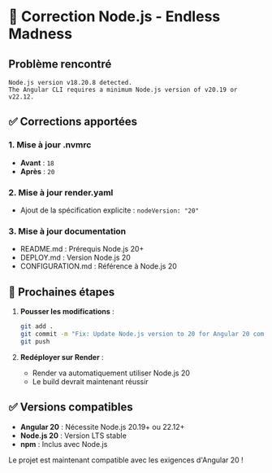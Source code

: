 # 🔧 Correction Node.js - Endless Madness

## Problème rencontré
```
Node.js version v18.20.8 detected.
The Angular CLI requires a minimum Node.js version of v20.19 or v22.12.
```

## ✅ Corrections apportées

### 1. Mise à jour .nvmrc
- **Avant** : `18`
- **Après** : `20`

### 2. Mise à jour render.yaml
- Ajout de la spécification explicite : `nodeVersion: "20"`

### 3. Mise à jour documentation
- README.md : Prérequis Node.js 20+
- DEPLOY.md : Version Node.js 20
- CONFIGURATION.md : Référence à Node.js 20

## 🚀 Prochaines étapes

1. **Pousser les modifications** :
   ```bash
   git add .
   git commit -m "Fix: Update Node.js version to 20 for Angular 20 compatibility"
   git push
   ```

2. **Redéployer sur Render** :
   - Render va automatiquement utiliser Node.js 20
   - Le build devrait maintenant réussir

## ✅ Versions compatibles

- **Angular 20** : Nécessite Node.js 20.19+ ou 22.12+
- **Node.js 20** : Version LTS stable
- **npm** : Inclus avec Node.js

Le projet est maintenant compatible avec les exigences d'Angular 20 !
